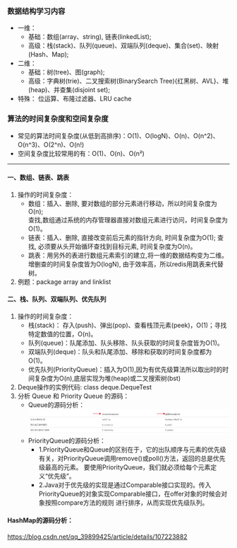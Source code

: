 ### 数据结构学习内容
- 一维：
  * 基础：数组(array、string), 链表(linkedList);
  * 高级：栈(stack)、队列(queue)、双端队列(deque)、集合(set)、映射(Hash、Map);
- 二维：
  * 基础：树(tree)、图(graph);
  * 高级：字典树(trie)、二叉搜索树(BinarySearch Tree){红黑树、AVL}、堆(heap)、并查集(disjoint set);
- 特殊：
位运算、布隆过滤器、LRU cache
### 算法的时间复杂度和空间复杂度
- 常见的算法时间复杂度(从低到高排序)：O(1)、O(logN)、O(n)、O(n^2)、O(n^3)、O(2^n)、O(n!)
- 空间复杂度比较常用的有：O(1)、O(n)、O(n²)
----------------------------------------------------------------------------
#### 一、数组、链表、跳表
 1. 操作的时间复杂度：
    - 数组：插入、删除, 要对数组的部分元素进行移动，所以时间复杂度为 O(n);  
    查找,数组通过系统的内存管理器直接对数组元素进行访问，时间复杂度为O(1)。
    - 链表：插入、删除, 直接改变前后元素的指针方向, 时间复杂度为O(1); 
    查找, 必须要从头开始循环查找到目标元素, 时间复杂度为O(n)。
    - 跳表：用另外的表进行数组元素索引的建立,将一维的数据结构变为二维。增删查的时间复杂度皆为O(logN),
    由于效率高，所以redis用跳表来代替树。
 2. 例题：package array and linklist
#### 二、栈、队列、双端队列、优先队列
1. 操作的时间复杂度：
    - 栈(stack)： 存入(push)、弹出(pop)、查看栈顶元素(peek)，O(1)；寻找特定数值的位置，O(n)。
    - 队列(queue)：队尾添加、队头移除、队头获取的时间复杂度皆为O(1)。
    - 双端队列(deque)：队头和队尾添加、移除和获取的时间复杂度都为O(1)。
    - 优先队列(PriorityQueue)：插入为O(1),因为有优先级算法所以取出时的时间复杂度为O(n),底层实现为堆(heap)或二叉搜索树(bst)
2. Deque操作的实例代码: class deque.DequeTest
3. 分析 Queue 和 Priority Queue 的源码：
    - Queue的源码分析：
    ![队列的方法](./static/Queue.jpg)
    - PriorityQueue的源码分析：
      * 1.PriorityQueue和Queue的区别在于，它的出队顺序与元素的优先级有关，对PriorityQueue调用remove()或poll()方法，返回的总是优先级最高的元素。
          要使用PriorityQueue，我们就必须给每个元素定义“优先级”。
      * 2.Java对于优先级的实现是通过Comparable接口实现的。传入PriorityQueue的对象实现Comparable接口，在offer对象的时候会对象按照compare方法的规则
          进行排序，从而实现优先级队列。
#### HashMap的源码分析：
https://blog.csdn.net/qq_39899425/article/details/107223882



